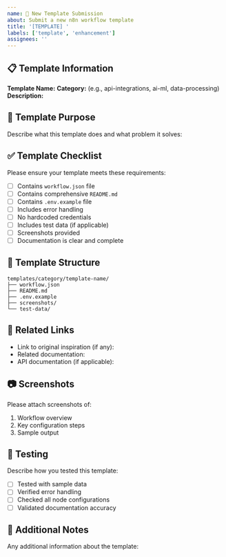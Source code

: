 ```yaml
---
name: 🔧 New Template Submission
about: Submit a new n8n workflow template
title: '[TEMPLATE] '
labels: ['template', 'enhancement']
assignees: ''
---
```


## 📋 Template Information

**Template Name:** 
**Category:** (e.g., api-integrations, ai-ml, data-processing)
**Description:** 

## 🎯 Template Purpose

Describe what this template does and what problem it solves:

## ✅ Template Checklist

Please ensure your template meets these requirements:

- [ ] Contains `workflow.json` file
- [ ] Contains comprehensive `README.md`
- [ ] Contains `.env.example` file
- [ ] Includes error handling
- [ ] No hardcoded credentials
- [ ] Includes test data (if applicable)
- [ ] Screenshots provided
- [ ] Documentation is clear and complete

## 📁 Template Structure

```
templates/category/template-name/
├── workflow.json
├── README.md
├── .env.example
├── screenshots/
└── test-data/
```

## 🔗 Related Links

- Link to original inspiration (if any):
- Related documentation:
- API documentation (if applicable):

## 📷 Screenshots

Please attach screenshots of:
1. Workflow overview
2. Key configuration steps
3. Sample output

## 🧪 Testing

Describe how you tested this template:

- [ ] Tested with sample data
- [ ] Verified error handling
- [ ] Checked all node configurations
- [ ] Validated documentation accuracy

## 📝 Additional Notes

Any additional information about the template:
